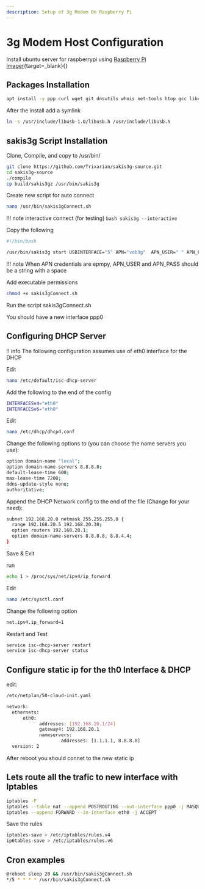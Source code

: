 ```yaml
---
description: Setup of 3g Modem On Raspberry Pi 
---
```


# 3g Modem Host Configuration

Install ubuntu server for raspberrypi using [Raspberry Pi Imager](https://www.raspberrypi.org/software/){target=\_blank}{}

## Packages Installation

```bash
apt install -y ppp curl wget git dnsutils whois net-tools htop gcc libusb-1.0-0-dev iptables-persistent isc-dhcp-server
```

After the install add a symlink

```bash
ln -s /usr/include/libusb-1.0/libusb.h /usr/include/libusb.h
```

## sakis3g Script Installation

Clone, Compile, and copy to /usr/bin/

```bash
git clone https://github.com/Trixarian/sakis3g-source.git
cd sakis3g-source
./compile
cp build/sakis3gz /usr/bin/sakis3g
```

Create new script for auto connect

```bash
nano /usr/bin/sakis3gConnect.sh
```

!!! note
    interactive connect (for testing)
    ```bash
    sakis3g --interactive
    ```

Copy the following

```bash
#!/bin/bash

/usr/bin/sakis3g start USBINTERFACE="5" APN="vob3g"  APN_USER=" " APN_PASS=" "
```

!!! note
    When APN credentials are epmpy, APN_USER and APN_PASS should be a string with a space

Add executable permissions

```bash
chmod +x sakis3gConnect.sh
```

Run the script sakis3gConnect.sh

You should have a new interface ppp0

## Configuring DHCP Server

!! info
    The following configuration assumes use of eth0 interface for the DHCP

Edit

```bash
nano /etc/default/isc-dhcp-server
```

Add the following to the end of the config

```bash
INTERFACESv4="eth0"
INTERFACESv6="eth0"
```

Edit

```bash
nano /etc/dhcp/dhcpd.conf
```

Change the following options to (you can choose the name servers you use):

```bash
option domain-name "local";
option domain-name-servers 8.8.8.8;
default-lease-time 600;
max-lease-time 7200;
ddns-update-style none;
authoritative;
```

Append the DHCP Network config to the end of the file (Change for your need):

```bash
subnet 192.168.20.0 netmask 255.255.255.0 {
  range 192.168.20.5 192.168.20.30;
  option routers 192.168.20.1;
  option domain-name-servers 8.8.8.8, 8.8.4.4;
}
```

Save & Exit

run

```bash
echo 1 > /proc/sys/net/ipv4/ip_forward 
```

Edit

```bash
nano /etc/sysctl.conf
```

Change the following option

```bash
net.ipv4.ip_forward=1
```

Restart and Test

```bash
service isc-dhcp-server restart
service isc-dhcp-server status
```

## Configure static ip for the th0 Interface & DHCP 

edit:

```bash
/etc/netplan/50-cloud-init.yaml
```

```bash
network:
  ethernets:
      eth0:
            addresses: [192.168.20.1/24]
            gateway4: 192.168.20.1
            nameservers:
                    addresses: [1.1.1.1, 8.8.8.8]
  version: 2
```

After reboot you should connet to the new static ip

## Lets route all the trafic to new interface with Iptables

```bash
iptables -F
iptables --table nat --append POSTROUTING --out-interface ppp0 -j MASQUERADE
iptables --append FORWARD --in-interface eth0 -j ACCEPT
```

Save the rules

```bash
iptables-save > /etc/iptables/rules.v4
ip6tables-save > /etc/iptables/rules.v6
```

## Cron examples

```bash
@reboot sleep 20 && /usr/bin/sakis3gConnect.sh
*/5 * * * * /usr/bin/sakis3gConnect.sh
```

